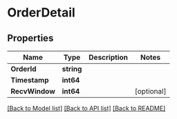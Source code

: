# OrderDetail

## Properties
Name | Type | Description | Notes
------------ | ------------- | ------------- | -------------
**OrderId** | **string** |  | 
**Timestamp** | **int64** |  | 
**RecvWindow** | **int64** |  | [optional] 

[[Back to Model list]](../README.md#documentation-for-models) [[Back to API list]](../README.md#documentation-for-api-endpoints) [[Back to README]](../README.md)


